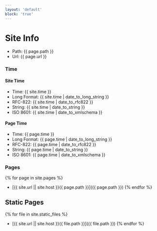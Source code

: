 ```yaml
---
layout: 'default'
block: 'true'
---
```


# Site Info

- Path: {{ page.path }}
- Url: {{ page.url }}

### Time

#### Site Time

- Time: {{ site.time }}
- Long Format: {{ site.time | date_to_long_string }}
- RFC-822: {{ site.time | date_to_rfc822 }}
- String: {{ site.time | date_to_string }}
- ISO 8601: {{ site.time | date_to_xmlschema }}

#### Page Time

- Time: {{ page.time }}
- Long Format: {{ page.time | date_to_long_string }}
- RFC-822: {{ page.time | date_to_rfc822 }}
- String: {{ page.time | date_to_string }}
- ISO 8601: {{ page.time | date_to_xmlschema }}

### Pages

{% for page in site.pages %}

- [{{ site.url || site.host }}{{ page.path }}]({{ page.path }})
  {% endfor %}

## Static Pages

{% for file in site.static_files %}

- [{{ site.url || site.host }}{{ file.path }}]({{ file.path }})
  {% endfor %}
